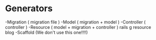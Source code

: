 # Generators

-Migration ( migration file )
-Model ( migration + model )
-Controller ( controller )
-Resource ( model + migration + controller ) rails g resource blog
-Scaffold (We don't use this one!!!!)